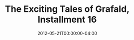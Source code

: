 ---
title: "The Exciting Tales of Grafald, Installment 16"
type: "image"
date: 2012-05-21T00:00:00-04:00
draft: false
categories: ["Projects"]
image_path: "../img/2012/16.png"
alt_text: ""
is_subpage: true
---